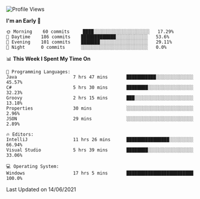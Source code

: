 <!--START_SECTION:waka-->
![Profile Views](http://img.shields.io/badge/Profile%20Views-8-blue)

**I'm an Early 🐤** 

```text
🌞 Morning    60 commits     ████░░░░░░░░░░░░░░░░░░░░░   17.29% 
🌆 Daytime    186 commits    █████████████░░░░░░░░░░░░   53.6% 
🌃 Evening    101 commits    ███████░░░░░░░░░░░░░░░░░░   29.11% 
🌙 Night      0 commits      ░░░░░░░░░░░░░░░░░░░░░░░░░   0.0%

```


📊 **This Week I Spent My Time On** 

```text
💬 Programming Languages: 
Java                     7 hrs 47 mins       ███████████░░░░░░░░░░░░░░   45.57% 
C#                       5 hrs 30 mins       ████████░░░░░░░░░░░░░░░░░   32.23% 
Groovy                   2 hrs 15 mins       ███░░░░░░░░░░░░░░░░░░░░░░   13.18% 
Properties               30 mins             ░░░░░░░░░░░░░░░░░░░░░░░░░   2.96% 
JSON                     29 mins             ░░░░░░░░░░░░░░░░░░░░░░░░░   2.89%

🔥 Editors: 
IntelliJ                 11 hrs 26 mins      ████████████████░░░░░░░░░   66.94% 
Visual Studio            5 hrs 39 mins       ████████░░░░░░░░░░░░░░░░░   33.06%

💻 Operating System: 
Windows                  17 hrs 5 mins       █████████████████████████   100.0%

```


 Last Updated on 14/06/2021
<!--END_SECTION:waka-->
